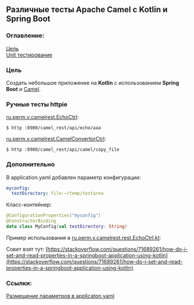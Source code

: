 ## Различные тесты Apache Camel с Kotlin и Spring Boot

### Оглавление:
[Цель](#target)<br/>
[Unit тестирование](#unit_test)

<a id="target"></a>
### Цель

Cоздать небольшое приложение на <b>Kotlin</b> с использованием <b>Spring Boot</b> и  [Camel](https://camel.apache.org/).

### Ручные тесты httpie

[ru.perm.v.camelrest.EchoCtrl](https://github.com/cherepakhin/camel_rest/blob/dev/src/main/kotlin/ru/perm/v/camelrest/rest/EchoCtrl.kt):

````shell
$ http :8980/camel_rest/api/echo/aaa
````

[ru.perm.v.camelrest.CamelConvertorCtrl](https://github.com/cherepakhin/camel_rest/blob/dev/src/main/kotlin/ru/perm/v/camelrest/rest/CamelConvertorCtrl.kt):

````shell
$ http :8980/camel_rest/api/camel/copy_file
````

### Дополнительно

В application.yaml добавлен параметр конфигурации:

````yaml
myconfig:
  testDirectory: file:~/temp/testarea
````

Класс-контейнер:
````kotlin
@ConfigurationProperties("myconfig")
@ConstructorBinding
data class MyConfig(val testDirectory: String)
````

Пример использования в  [ru.perm.v.camelrest.rest.EchoCtrl.kt](https://github.com/cherepakhin/camel_rest/blob/dev/src/main/kotlin/ru/perm/v/camelrest/rest/EchoCtrl.kt):

Совет взят тут: [https://stackoverflow.com/questions/71689261/how-do-i-set-and-read-properties-in-a-springboot-application-using-kotlin](https://stackoverflow.com/questions/71689261/how-do-i-set-and-read-properties-in-a-springboot-application-using-kotlin)

### Ссылки:
[Размещение параметров в applicaton.yaml](https://www.baeldung.com/spring-yaml)


